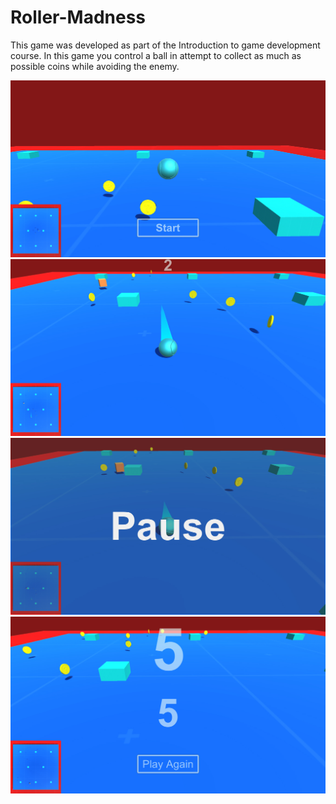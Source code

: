 # Roller-Madness
This game was developed as part of the Introduction to game development course. In this game you control a ball in attempt to collect as much as possible coins while avoiding the enemy.

![alt tag](https://github.com/IsmailYC/Roller-Madness/blob/master/Screenshots/Screen1.jpg)
![alt tag](https://github.com/IsmailYC/Roller-Madness/blob/master/Screenshots/Screen2.jpg)
![alt tag](https://github.com/IsmailYC/Roller-Madness/blob/master/Screenshots/Screen3.jpg)
![alt tag](https://github.com/IsmailYC/Roller-Madness/blob/master/Screenshots/Screen4.jpg)
